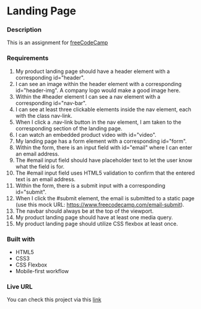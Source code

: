 # Landing Page

### Description

This is an assignment for [freeCodeCamp](https://www.freecodecamp.org/learn/responsive-web-design/responsive-web-design-projects/build-a-product-landing-page/)

### Requirements

1. My product landing page should have a header element with a corresponding id="header".
2. I can see an image within the header element with a corresponding id="header-img". A company logo would make a good image here.
3. Within the #header element I can see a nav element with a corresponding id="nav-bar".
4. I can see at least three clickable elements inside the nav element, each with the class nav-link.
5. When I click a .nav-link button in the nav element, I am taken to the corresponding section of the landing page.
6. I can watch an embedded product video with id="video".
7. My landing page has a form element with a corresponding id="form".
8. Within the form, there is an input field with id="email" where I can enter an email address.
9. The #email input field should have placeholder text to let the user know what the field is for.
10. The #email input field uses HTML5 validation to confirm that the entered text is an email address.
11. Within the form, there is a submit input with a corresponding id="submit".
12. When I click the #submit element, the email is submitted to a static page (use this mock URL: https://www.freecodecamp.com/email-submit).
13. The navbar should always be at the top of the viewport.
14. My product landing page should have at least one media query.
15. My product landing page should utilize CSS flexbox at least once.

### Built with

- HTML5
- CSS3
- CSS Flexbox
- Mobile-first workflow

### Live URL

You can check this project via this [link](https://ullavs.nl/projects/landing)
